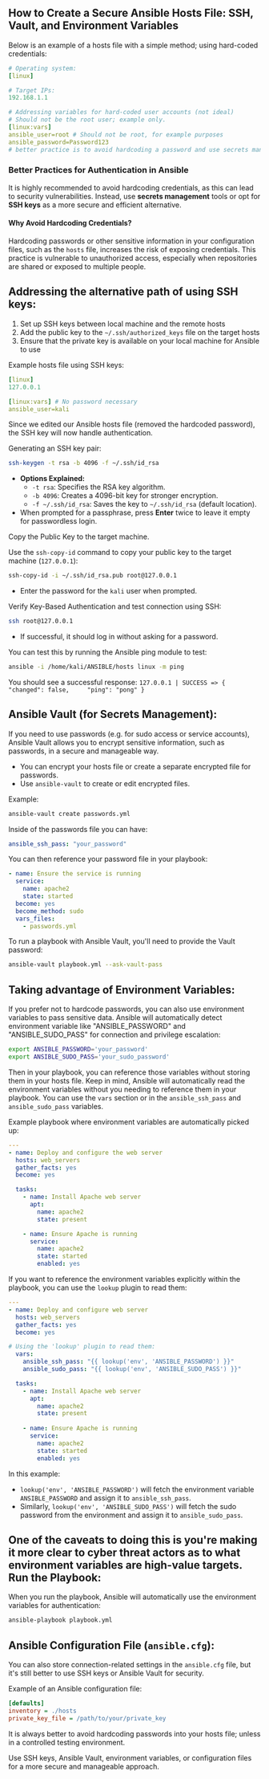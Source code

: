 

How to Create a Secure Ansible Hosts File: SSH, Vault, and Environment Variables
--

Below is an example of a hosts file with a simple method; using hard-coded credentials:
```yaml
# Operating system:
[linux]

# Target IPs:
192.168.1.1

# Addressing variables for hard-coded user accounts (not ideal)
# Should not be the root user; example only.
[linux:vars]
ansible_user=root # Should not be root, for example purposes
ansible_password=Password123
# better practice is to avoid hardcoding a password and use secrets management.
```

### **Better Practices for Authentication in Ansible**

It is highly recommended to avoid hardcoding credentials, as this can lead to security vulnerabilities. Instead, use **secrets management** tools or opt for **SSH keys** as a more secure and efficient alternative.

#### **Why Avoid Hardcoding Credentials?**

Hardcoding passwords or other sensitive information in your configuration files, such as the `hosts` file, increases the risk of exposing credentials. This practice is vulnerable to unauthorized access, especially when repositories are shared or exposed to multiple people.

Addressing the alternative path of using SSH keys:
--

1) Set up SSH keys between local machine and the remote hosts
2) Add the public key to the `~/.ssh/authorized_keys` file on the target hosts
3) Ensure that the private key is available on your local machine for Ansible to use

Example hosts file using SSH keys:
```yaml
[linux]
127.0.0.1

[linux:vars] # No password necessary
ansible_user=kali
```
Since we edited our Ansible hosts file (removed the hardcoded password), the SSH key will now handle authentication.

Generating an SSH key pair:
```bash
ssh-keygen -t rsa -b 4096 -f ~/.ssh/id_rsa
````

- **Options Explained:**
    - `-t rsa`: Specifies the RSA key algorithm.
    - `-b 4096`: Creates a 4096-bit key for stronger encryption.
    - `-f ~/.ssh/id_rsa`: Saves the key to `~/.ssh/id_rsa` (default location).
- When prompted for a passphrase, press **Enter** twice to leave it empty for passwordless login.

Copy the Public Key to the target machine.

Use the `ssh-copy-id` command to copy your public key to the target machine (`127.0.0.1`):
```bash
ssh-copy-id -i ~/.ssh/id_rsa.pub root@127.0.0.1
```
- Enter the password for the `kali` user when prompted.

Verify Key-Based Authentication and test connection using SSH:
```bash
ssh root@127.0.0.1
```
- If successful, it should log in without asking for a password.

You can test this by running the Ansible ping module to test:
```bash
ansible -i /home/kali/ANSIBLE/hosts linux -m ping
```

You should see a successful response:
`127.0.0.1 | SUCCESS => {     "changed": false,     "ping": "pong" }`

Ansible Vault (for Secrets Management):
--

If you need to use passwords (e.g. for sudo access or service accounts), Ansible Vault allows you to encrypt sensitive information, such as passwords, in a secure and manageable way.
* You can encrypt your hosts file or create a separate encrypted file for passwords.
* Use `ansible-vault` to create or edit encrypted files.

Example:
```bash
ansible-vault create passwords.yml
```

Inside of the passwords file you can have:
```yaml
ansible_ssh_pass: "your_password"
```

You can then reference your password file in your playbook:
```yaml
- name: Ensure the service is running
  service:
    name: apache2
    state: started
  become: yes 
  become_method: sudo 
  vars_files:
    - passwords.yml
```

To run a playbook with Ansible Vault, you'll need to provide the Vault password:
```bash
ansible-vault playbook.yml --ask-vault-pass
```

Taking advantage of Environment Variables:
--

If you prefer not to hardcode passwords, you can also use environment variables to pass sensitive data. Ansible will automatically detect environment variable like "ANSIBLE_PASSWORD" and "ANSIBLE_SUDO_PASS" for connection and privilege escalation:
```bash
export ANSIBLE_PASSWORD='your_password'
export ANSIBLE_SUDO_PASS='your_sudo_password'
```

Then in your playbook, you can reference those variables without storing them in your hosts file. Keep in mind, Ansible will automatically read the environment variables without you needing to reference them in your playbook. You can use the `vars` section or in the `ansible_ssh_pass` and `ansible_sudo_pass` variables.

Example playbook where environment variables are automatically picked up:
```yaml
---
- name: Deploy and configure the web server
  hosts: web_servers
  gather_facts: yes
  become: yes

  tasks:
	- name: Install Apache web server
	  apt:
	    name: apache2
	    state: present

	- name: Ensure Apache is running
	  service:
	    name: apache2
	    state: started
	    enabled: yes
```

If you want to reference the environment variables explicitly within the playbook, you can use the `lookup` plugin to read them:
```yaml
---
- name: Deploy and configure web server
  hosts: web_servers
  gather_facts: yes
  become: yes

# Using the 'lookup' plugin to read them:
  vars:
    ansible_ssh_pass: "{{ lookup('env', 'ANSIBLE_PASSWORD') }}"
    ansible_sudo_pass: "{{ lookup('env', 'ANSIBLE_SUDO_PASS') }}"

  tasks:
    - name: Install Apache web server
      apt:
        name: apache2
        state: present
        
	- name: Ensure Apache is running
	  service:
	    name: apache2
	    state: started
	    enabled: yes
```

In this example:

- `lookup('env', 'ANSIBLE_PASSWORD')` will fetch the environment variable `ANSIBLE_PASSWORD` and assign it to `ansible_ssh_pass`.
- Similarly, `lookup('env', 'ANSIBLE_SUDO_PASS')` will fetch the sudo password from the environment and assign it to `ansible_sudo_pass`.

One of the caveats to doing this is you're making it more clear to cyber threat actors as to what environment variables are high-value targets. 
Run the Playbook:
---

When you run the playbook, Ansible will automatically use the environment variables for authentication:

```bash
ansible-playbook playbook.yml
```
Ansible Configuration File (`ansible.cfg`):
---

You can also store connection-related settings in the `ansible.cfg` file, but it's still better to use SSH keys or Ansible Vault for security.

Example of an Ansible configuration file:
```ini
[defaults]
inventory = ./hosts
private_key_file = /path/to/your/private_key
```

It is always better to avoid hardcoding passwords into your hosts file; unless in a controlled testing environment. 

Use SSH keys, Ansible Vault, environment variables, or configuration files for a more secure and manageable approach. 
